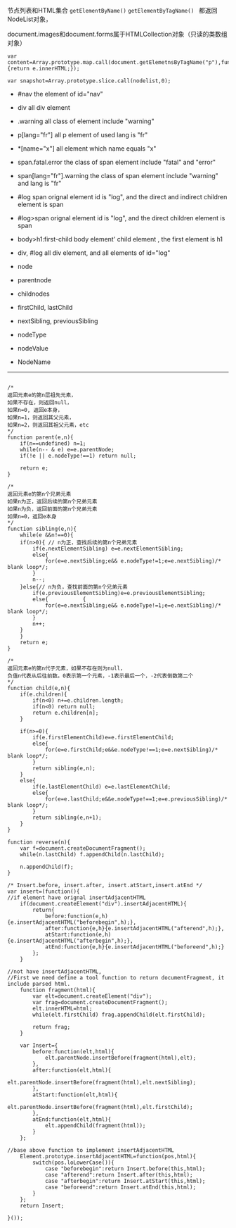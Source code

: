 节点列表和HTML集合
`getElementByName()`
`getElementByTagName() `
都返回NodeList对象，

document.images和document.forms属于HTMLCollection对象（只读的类数组对象）


	var content=Array.prototype.map.call(document.getElemetnsByTagName("p"),function(e){return e.innerHTML;});

	var snapshot=Array.prototype.slice.call(nodelist,0);


*	#nav the element of id="nav"
*	div all div element
*	.warning all class of element include "warning"
*	p[lang="fr"] all p element of used lang is "fr"
*	*[name="x"] all element which name equals "x"
*	span.fatal.error the class of span element include "fatal" and "error"
*	span[lang="fr"].warning  the class of span element include "warning" and lang is "fr"
*	#log span orignal element id is "log", and the direct and indirect children element is span
*	#log>span orignal element id is "log", and the direct children element is span
*	body>h1:first-child body element' child element , the first element is h1
*	div, #log all div element, and all elements of id="log"

*	node
*	parentnode
*	childnodes
*	firstChild, lastChild
*	nextSibling, previousSibling
*	nodeType
*	nodeValue
*	NodeName
----------------------
<pre><code>
/*
返回元素e的第n层祖先元素，
如果不存在，则返回null，
如果n=0, 返回e本身，
如果n=1，则返回其父元素，
如果n=2，则返回其祖父元素，etc
*/
function parent(e,n){
	if(n==undefined) n=1;
	while(n-- & e) e=e.parentNode;
	if(!e || e.nodeType!==1) return null;

	return e;
}

/*
返回元素e的第n个兄弟元素
如果n为正，返回后续的第n个兄弟元素
如果n为负，返回前面的第n个兄弟元素
如果n=0，返回e本身
*/
function sibling(e,n){
	while(e &&n!==0){
	if(n>0){ // n为正，查找后续的第n个兄弟元素
		if(e.nextElementSibling) e=e.nextElementSibling;
		else{
			for(e=e.nextSibling;e&& e.nodeType!=1;e=e.nextSibling)/* blank loop*/;
		}
		n--;
	}else{// n为负，查找前面的第n个兄弟元素
		if(e.previousElementSibling)e=e.previousElementSibling;
		else{			{
			for(e=e.nextSibling;e&& e.nodeType!=1;e=e.nextSibling)/* blank loop*/;
		}
		n++;
	}
	}
	return e;
}

/*
返回元素e的第n代子元素，如果不存在则为null，
负值n代表从后往前数。0表示第一个元素，-1表示最后一个，-2代表倒数第二个
*/
function child(e,n){
	if(e.children){
		if(n<0) n+=e.children.length;
		if(n<0) return null;
		return e.children[n];
	}

	if(n>=0){
		if(e.firstElementChild)e=e.firstElementChild;
		else{
			for(e=e.firstChild;e&&e.nodeType!==1;e=e.nextSibling)/* blank loop*/;
		}
		return sibling(e,n);
	}
	else{
		if(e.lastElementChild) e=e.lastElementChild;
		else{
			for(e=e.lastChild;e&&e.nodeType!==1;e=e.previousSibling)/* blank loop*/;	
		}
		return sibling(e,n+1);
	}
}

function reverse(n){
	var f=document.createDocumentFragment();
	while(n.lastChild) f.appendChild(n.lastChild);

	n.appendChild(f);
}

/* Insert.before, insert.after, insert.atStart,insert.atEnd */
var insert=(function(){
//if element have orignal insertAdjacentHTML
	if(document.createElement("div").insertAdjacentHTML){
		return{
			before:function(e,h){e.insertAdjacentHTML("beforebegin",h);},
			after:function{e,h}{e.insertAdjacentHTML("afterend",h);},
			atStart:function(e,h){e.insertAdjacentHTML("afterbegin",h);},
			atEnd:function{e,h}{e.insertAdjacentHTML("beforeend",h);}
		};
	}

//not have insertAdjacentHTML,
//First we need define a tool function to return documentFragment, it include parsed html.
	function fragment(html){
		var elt=document.createElement("div");
		var frag=document.createDocumentFragment();
		elt.innerHTML=html;
		while(elt.firstChild) frag.appendChild(elt.firstChild);
		
		return frag;
	}

	var Insert={
		before:function(elt,html){
			elt.parentNode.insertBefore(fragment(html),elt);
		},
		after:function(elt,html){
			elt.parentNode.insertBefore(fragment(html),elt.nextSibling);
		},
		atStart:function(elt,html){
			elt.parentNode.insertBefore(fragment(html),elt.firstChild);
		},
		atEnd:function(elt,html){
			elt.appendChild(fragment(html));
		}
	};

//base above function to implement insertAdjacentHTML
	Element.prototype.insertAdjacentHTML=function(pos,html){
		switch(pos.loLowerCase()){
			case "beforebegin":return Insert.before(this,html);
			case "afterend":return Insert.after(this,html);
			case "afterbegin":return Insert.atStart(this,html);
			case "beforeend":return Insert.atEnd(this,html);
		}
	};
	return Insert;

}());

</code></pre>